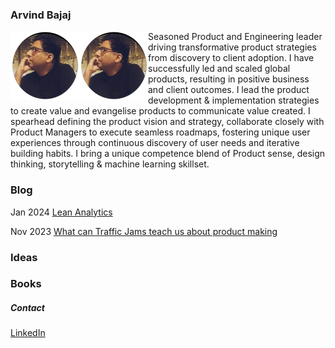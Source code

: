 ### Arvind Bajaj

<img align="left" width="110" height="110" src="https://github.com/arvindbajaj/arvindbajaj.github.io/blob/main/images/arvind.png">
<img align="left" width="110" height="110" src=https://github.com/arvindbajaj/arvindbajaj.github.io/blob/6a3cd2a971051a5d1c45d8abc689e364766d4cc1/images/arvind.png">

Seasoned Product and Engineering leader driving transformative product strategies from discovery to client adoption. I have successfully led and scaled global products, resulting in positive business and client outcomes. I lead the product development & implementation strategies to create value and evangelise products to communicate value created. I spearhead defining the product vision and strategy, collaborate closely with Product Managers to execute seamless roadmaps, fostering unique user experiences through continuous discovery of user needs and iterative building habits. I bring a unique competence blend of Product sense, design thinking, storytelling & machine learning skillset.

### Blog

Jan 2024 [Lean Analytics](./blogs/lean-analytics.md)

Nov 2023 [What can Traffic Jams teach us about product making](./blogs/traffic-and-product.md)

### Ideas

### Books

##### Contact
[LinkedIn](https://www.linkedin.com/in/arvind-bajaj/)
